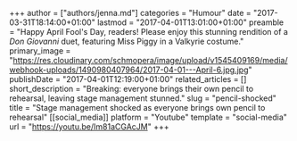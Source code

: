 +++
author = ["authors/jenna.md"]
categories = "Humour"
date = "2017-03-31T18:14:00+01:00"
lastmod = "2017-04-01T13:01:00+01:00"
preamble = "Happy April Fool's Day, readers! Please enjoy this stunning rendition of a *Don Giovanni* duet, featuring Miss Piggy in a Valkyrie costume."
primary_image = "https://res.cloudinary.com/schmopera/image/upload/v1545409169/media/webhook-uploads/1490980407964/2017-04-01---April-6.jpg.jpg"
publishDate = "2017-04-01T12:19:00+01:00"
related_articles = []
short_description = "Breaking: everyone brings their own pencil to rehearsal, leaving stage management stunned."
slug = "pencil-shocked"
title = "Stage management shocked as everyone brings own pencil to rehearsal"
[[social_media]]
platform = "Youtube"
template = "social-media"
url = "https://youtu.be/Im81aCGAcJM"
+++


